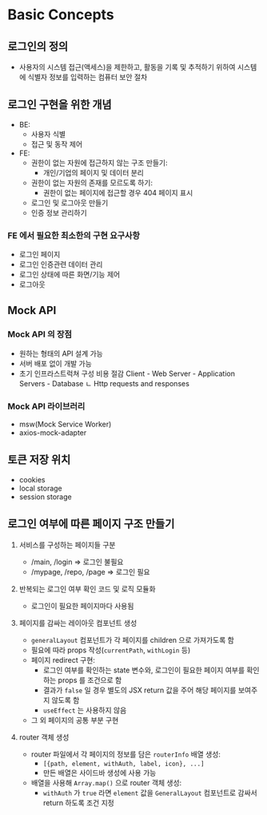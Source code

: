# Basic Concepts

## 로그인의 정의

- 사용자의 시스템 접근(액세스)을 제한하고, 활동을 기록 및 추적하기 위하여 시스템에 식별자 정보를 입력하는 컴퓨터 보안 절차

## 로그인 구현을 위한 개념

- BE:
  - 사용자 식별
  - 접근 및 동작 제어
- FE:
  - 권한이 없는 자원에 접근하지 않는 구조 만들기:
    - 개인/기업의 페이지 및 데이터 분리
  - 권한이 없는 자원의 존재를 모르도록 하기:
    - 권한이 없는 페이지에 접근할 경우 404 페이지 표시
  - 로그인 및 로그아웃 만들기
  - 인증 정보 관리하기

### FE 에서 필요한 최소한의 구현 요구사항

- 로그인 페이지
- 로그인 인증관련 데이터 관리
- 로그인 상태에 따른 화면/기능 제어
- 로그아웃

## Mock API

### Mock API 의 장점

- 원하는 형태의 API 설계 가능
- 서버 배포 없이 개발 가능
- 초기 인프라스트럭쳐 구성 비용 절감
  Client - Web Server - Application Servers - Database
  ㄴ Http requests and responses

### Mock API 라이브러리

- msw(Mock Service Worker)
- axios-mock-adapter

## 토큰 저장 위치

- cookies
- local storage
- session storage

## 로그인 여부에 따른 페이지 구조 만들기

1. 서비스를 구성하는 페이지들 구분

   - /main, /login => 로그인 불필요
   - /mypage, /repo, /page => 로그인 필요

2. 반복되는 로그인 여부 확인 코드 및 로직 모듈화

   - 로그인이 필요한 페이지마다 사용됨

3. 페이지를 감싸는 레이아웃 컴포넌트 생성

   - `generalLayout` 컴포넌트가 각 페이지를 children 으로 가져가도록 함
   - 필요에 따라 props 작성(`currentPath`, `withLogin` 등)
   - 페이지 redirect 구현:
     - 로그인 여부를 확인하는 state 변수와, 로그인이 필요한 페이지 여부를 확인하는 props 를 조건으로 함
     - 결과가 `false` 일 경우 별도의 JSX return 값을 주어 해당 페이지를 보여주지 않도록 함
     - `useEffect` 는 사용하지 않음
   - 그 외 페이지의 공통 부분 구현

4. router 객체 생성
   - router 파일에서 각 페이지의 정보를 담은 `routerInfo` 배열 생성:
     - `[{path, element, withAuth, label, icon}, ...]`
     - 만든 배열은 사이드바 생성에 사용 가능
   - 배열을 사용해 `Array.map()` 으로 router 객체 생성:
     - `withAuth` 가 `true` 라면 `element` 값을 `GeneralLayout` 컴포넌트로 감싸서 return 하도록 조건 지정
